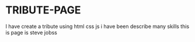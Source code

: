 # TRIBUTE-PAGE
I have create a tribute using html css js
i have been describe many skills 
this is page is steve jobss

